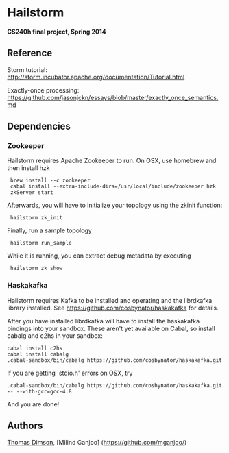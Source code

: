 # Hailstorm

**CS240h final project, Spring 2014**

## Reference
Storm tutorial: http://storm.incubator.apache.org/documentation/Tutorial.html

Exactly-once processing: https://github.com/jasonjckn/essays/blob/master/exactly_once_semantics.md

## Dependencies

### Zookeeper
Hailstorm requires Apache Zookeeper to run. On OSX, use homebrew and then install hzk

     brew install --c zookeeper
     cabal install --extra-include-dirs=/usr/local/include/zookeeper hzk
     zkServer start


Afterwards, you will have to initialize your topology using the zkinit function:

     hailstorm zk_init

Finally, run a sample topology

     hailstorm run_sample

While it is running, you can extract debug metadata by executing

     hailstorm zk_show

### Haskakafka
Hailstorm requires Kafka to be installed and operating and the librdkafka library 
installed. See https://github.com/cosbynator/haskakafka for details.

After you have installed librdkafka will have to install the haskakafka bindings
into your sandbox. These aren't yet available on Cabal, so install cabalg and c2hs 
in your sandbox:
    
    cabal install c2hs
    cabal install cabalg 
    .cabal-sandbox/bin/cabalg https://github.com/cosbynator/haskakafka.git

If you are getting `stdio.h' errors on OSX, try

    .cabal-sandbox/bin/cabalg https://github.com/cosbynator/haskakafka.git -- --with-gcc=gcc-4.8


And you are done!

## Authors
[Thomas Dimson](https://github.com/cosbynator/),
[Milind Ganjoo] (https://github.com/mganjoo/)
